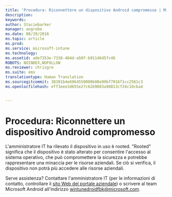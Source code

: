 ```yaml
---
title: 'Procedura: Riconnettere un dispositivo Android compromesso | Microsoft Intune'
description: 
keywords: 
author: Staciebarker
manager: angrobe
ms.date: 08/29/2016
ms.topic: article
ms.prod: 
ms.service: microsoft-intune
ms.technology: 
ms.assetid: ade7353e-7338-484d-a50f-b91146d5fc46
ROBOTS: NOINDEX,NOFOLLOW
ms.reviewer: chrisgre
ms.suite: ems
translationtype: Human Translation
ms.sourcegitcommit: 38301b4e6964550008b08e99bf7016f1cc2561c3
ms.openlocfilehash: eff3eee3d655e27c62b9083a98813cf24c10cba4


---
```


# Procedura: Riconnettere un dispositivo Android compromesso
L'amministratore IT ha rilevato il dispositivo in uso è rooted. "Rooted" significa che il dispositivo è stato alterato per consentire l'accesso al sistema operativo, che può compromettere la sicurezza e potrebbe rappresentare una minaccia per le risorse aziendali. Se ciò si verifica, il dispositivo non potrà più accedere alle risorse aziendali.

Serve assistenza? Contattare l'amministratore IT (per le informazioni di contatto, controllare il [sito Web del portale aziendale](http://portal.manage.microsoft.com)) o scrivere al team Microsoft Android all'indirizzo wintunedroidfbk@microsoft.com.



<!--HONumber=Aug16_HO5-->


